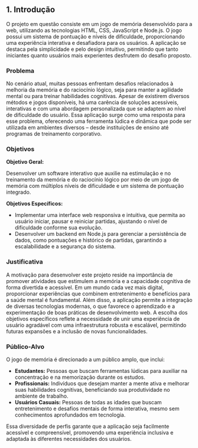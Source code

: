 ## 1. Introdução

O projeto em questão consiste em um jogo de memória desenvolvido para a web, utilizando as tecnologias HTML, CSS, JavaScript e Node.js. O jogo possui um sistema de pontuação e níveis de dificuldade, proporcionando uma experiência interativa e desafiadora para os usuários. A aplicação se destaca pela simplicidade e pelo design intuitivo, permitindo que tanto iniciantes quanto usuários mais experientes desfrutem do desafio proposto.

### Problema

No cenário atual, muitas pessoas enfrentam desafios relacionados à melhoria da memória e do raciocínio lógico, seja para manter a agilidade mental ou para treinar habilidades cognitivas. Apesar de existirem diversos métodos e jogos disponíveis, há uma carência de soluções acessíveis, interativas e com uma abordagem personalizada que se adaptem ao nível de dificuldade do usuário. Essa aplicação surge como uma resposta para esse problema, oferecendo uma ferramenta lúdica e dinâmica que pode ser utilizada em ambientes diversos – desde instituições de ensino até programas de treinamento corporativo.

### Objetivos

**Objetivo Geral:**

Desenvolver um software interativo que auxilie na estimulação e no treinamento da memória e do raciocínio lógico por meio de um jogo de memória com múltiplos níveis de dificuldade e um sistema de pontuação integrado.

**Objetivos Específicos:**

- Implementar uma interface web responsiva e intuitiva, que permita ao usuário iniciar, pausar e reiniciar partidas, ajustando o nível de dificuldade conforme sua evolução.
- Desenvolver um backend em Node.js para gerenciar a persistência de dados, como pontuações e histórico de partidas, garantindo a escalabilidade e a segurança do sistema.

### Justificativa

A motivação para desenvolver este projeto reside na importância de promover atividades que estimulem a memória e a capacidade cognitiva de forma divertida e acessível. Em um mundo cada vez mais digital, proporcionar experiências que combinem entretenimento e benefícios para a saúde mental é fundamental. Além disso, a aplicação permite a integração de diversas tecnologias modernas, o que favorece o aprendizado e a experimentação de boas práticas de desenvolvimento web. A escolha dos objetivos específicos reflete a necessidade de unir uma experiência de usuário agradável com uma infraestrutura robusta e escalável, permitindo futuras expansões e a inclusão de novas funcionalidades.

### Público-Alvo

O jogo de memória é direcionado a um público amplo, que inclui:

- **Estudantes:** Pessoas que buscam ferramentas lúdicas para auxiliar na concentração e na memorização durante os estudos.
- **Profissionais:** Indivíduos que desejam manter a mente ativa e melhorar suas habilidades cognitivas, beneficiando sua produtividade no ambiente de trabalho.
- **Usuários Casuais:** Pessoas de todas as idades que buscam entretenimento e desafios mentais de forma interativa, mesmo sem conhecimentos aprofundados em tecnologia.

Essa diversidade de perfis garante que a aplicação seja facilmente acessível e compreensível, promovendo uma experiência inclusiva e adaptada às diferentes necessidades dos usuários.
